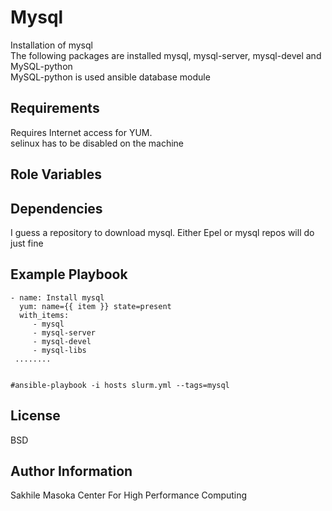 Mysql
=========

Installation of mysql<br/>
The following packages are installed mysql, mysql-server, mysql-devel and MySQL-python<br/>
MySQL-python is used ansible database module

Requirements
------------

Requires Internet access for YUM.<br/>
selinux has to be disabled on the machine

Role Variables
--------------


Dependencies
------------

I guess a repository to download mysql. Either Epel or mysql repos will do just fine

Example Playbook
----------------
```
- name: Install mysql
  yum: name={{ item }} state=present
  with_items:
     - mysql
     - mysql-server
     - mysql-devel
     - mysql-libs
 ........ 


#ansible-playbook -i hosts slurm.yml --tags=mysql
```
License
-------

BSD

Author Information
------------------

Sakhile Masoka
Center For High Performance Computing
